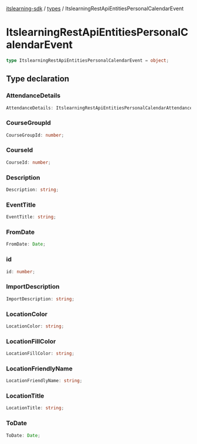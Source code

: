 [itslearning-sdk](../../modules.md) / [types](../index.md) / ItslearningRestApiEntitiesPersonalCalendarEvent

# ItslearningRestApiEntitiesPersonalCalendarEvent

```ts
type ItslearningRestApiEntitiesPersonalCalendarEvent = object;
```

## Type declaration

### AttendanceDetails

```ts
AttendanceDetails: ItslearningRestApiEntitiesPersonalCalendarAttendanceAttendanceDetails[];
```

### CourseGroupId

```ts
CourseGroupId: number;
```

### CourseId

```ts
CourseId: number;
```

### Description

```ts
Description: string;
```

### EventTitle

```ts
EventTitle: string;
```

### FromDate

```ts
FromDate: Date;
```

### id

```ts
id: number;
```

### ImportDescription

```ts
ImportDescription: string;
```

### LocationColor

```ts
LocationColor: string;
```

### LocationFillColor

```ts
LocationFillColor: string;
```

### LocationFriendlyName

```ts
LocationFriendlyName: string;
```

### LocationTitle

```ts
LocationTitle: string;
```

### ToDate

```ts
ToDate: Date;
```
